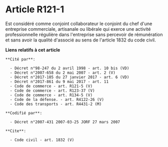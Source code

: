 # Article R121-1

Est considéré comme conjoint collaborateur le conjoint du chef d'une entreprise commerciale, artisanale ou libérale qui
exerce une activité professionnelle régulière dans l'entreprise sans percevoir de rémunération et sans avoir la qualité
d'associé au sens de l'article 1832 du code civil.

**Liens relatifs à cet article**

	**Cité par**:

	  - Décret n°98-247 du 2 avril 1998 - art. 10 bis (VD)
	  - Décret n°2007-658 du 2 mai 2007 - art. 2 (V)
	  - Décret n°2017-105 du 27 janvier 2017 - art. 6 (VD)
	  - Décret n°2017-861 du 9 mai 2017 - art. 11
	  - Code de commerce - art. R121-5 (V)
	  - Code de commerce - art. R123-37 (V)
	  - Code de commerce - art. R134-5 (V)
	  - Code de la défense. - art. R4122-26 (V)
	  - Code des transports - art. R4431-2 (M)

	**Codifié par**:

	  - Décret n°2007-431 2007-03-25 JORF 27 mars 2007

	**Cite**:

	  - Code civil - art. 1832 (V)
